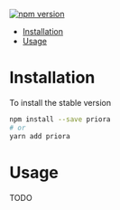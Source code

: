 [![npm version](https://img.shields.io/npm/v/priora)](https://www.npmjs.com/package/priora)

- [Installation](#installation)
- [Usage](#usage)

<!-- END doctoc generated TOC please keep comment here to allow auto update -->

# Installation

To install the stable version

```sh
npm install --save priora
# or
yarn add priora
```

# Usage

TODO